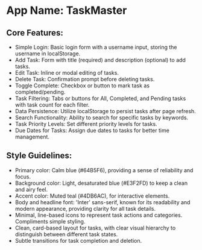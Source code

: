 # **App Name**: TaskMaster

## Core Features:

- Simple Login: Basic login form with a username input, storing the username in localStorage.
- Add Task: Form with title (required) and description (optional) to add tasks.
- Edit Task: Inline or modal editing of tasks.
- Delete Task: Confirmation prompt before deleting tasks.
- Toggle Complete: Checkbox or button to mark task as completed/pending.
- Task Filtering: Tabs or buttons for All, Completed, and Pending tasks with task count for each filter.
- Data Persistence: Utilize localStorage to persist tasks after page refresh.
- Search Functionality: Ability to search for specific tasks by keywords.
- Task Priority Levels: Set different priority levels for tasks.
- Due Dates for Tasks: Assign due dates to tasks for better time management.

## Style Guidelines:

- Primary color: Calm blue (#64B5F6), providing a sense of reliability and focus.
- Background color: Light, desaturated blue (#E3F2FD) to keep a clean and airy feel.
- Accent color: Muted teal (#4DB6AC), for interactive elements.
- Body and headline font: 'Inter' sans-serif, known for its readability and modern appearance, providing clarity for all task details.
- Minimal, line-based icons to represent task actions and categories. Compliments simple styling.
- Clean, card-based layout for tasks, with clear visual hierarchy to distinguish between different task states.
- Subtle transitions for task completion and deletion.